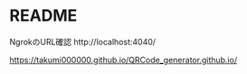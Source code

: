 # README

NgrokのURL確認
http://localhost:4040/

https://takumi000000.github.io/QRCode_generator.github.io/
